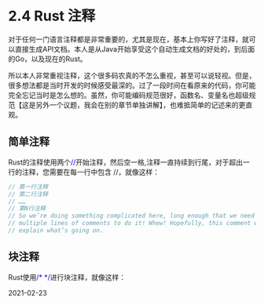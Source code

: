 # 2.4 Rust 注释

对于任何一门语言注释都是非常重要的，尤其是现在，基本上你写好了注释，就可以直接生成API文档。本人是从Java开始享受这个自动生成文档的好处的，到后面的Go，以及现在的Rust。

所以本人非常重视注释，这个很多码农真的不怎么重视，甚至可以说轻视。但是，很多想法都是当时开发的时候感受最深的。过了一段时间在看原来的代码，你可能完全忘记当时是怎么想的。虽然，你可能编码规范很好，函数名、变量名也超级规范【这是另外一个议题，我会在别的章节单独讲解】，也难抵简单的记述来的更直观。

## 简单注释
Rust的注释使用两个<font color="blue">//</font>开始注释，然后空一格,注释一直持续到行尾，对于超出一行的注释，您需要在每一行中包含 //，就像这样：
```rust
// 第一行注释
// 第二行注释
// ……
// 第N行注释
// So we’re doing something complicated here, long enough that we need
// multiple lines of comments to do it! Whew! Hopefully, this comment will
// explain what’s going on.
```

## 块注释
Rust使用<font color="blue">/* */</font>进行块注释，就像这样：

2021-02-23